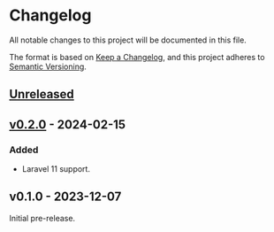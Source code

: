 # Changelog

All notable changes to this project will be documented in this file.

The format is based on [Keep a Changelog](https://keepachangelog.com/en/1.0.0/),
and this project adheres to [Semantic Versioning](https://semver.org/spec/v2.0.0.html).

## [Unreleased](https://github.com/hosmelq/laravel-pulse-schedule/compare/v0.2.0...HEAD)

## [v0.2.0](https://github.com/hosmelq/laravel-pulse-schedule/compare/v0.1.0...v0.2.0) - 2024-02-15

### Added

- Laravel 11 support.

## v0.1.0 - 2023-12-07

Initial pre-release.
